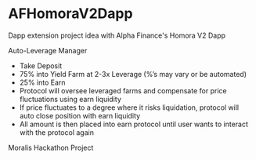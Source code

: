 # AFHomoraV2Dapp


Dapp extension project idea with Alpha Finance's Homora V2 Dapp


Auto-Leverage Manager

- Take Deposit
- 75% into Yield Farm at 2-3x Leverage (%’s may vary or be automated)
- 25% into Earn
- Protocol will oversee leveraged farms and compensate for price fluctuations using earn liquidity
- If price fluctuates to a degree where it risks liquidation, protocol will auto close position with earn liquidity
- All amount is then placed into earn protocol until user wants to interact with the protocol again

Moralis Hackathon Project
